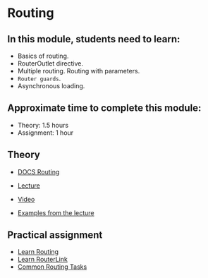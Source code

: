 # Routing

## In this module, students need to learn:

- Basics of routing.
- RouterOutlet directive.
- Multiple routing. Routing with parameters.
- `Router guards`.
- Asynchronous loading.

## Approximate time to complete this module:

- Theory: 1.5 hours
- Assignment: 1 hour

## Theory

- [DOCS Routing](https://angular.dev/guide/routing)

- [Lecture](https://youtu.be/zmER4c9Nj_A)
- [Video](https://www.youtube.com/watch?v=r5DEBMuStPw&list=PL1w1q3fL4pmj9k1FrJ3Pe91EPub2_h4jF&index=5)
- [Examples from the lecture](https://github.com/anjx/angular-lectures/tree/master/angular-routing)

## Practical assignment

- [Learn Routing](https://angular.dev/tutorials/learn-angular/13-define-a-route)
- [Learn RouterLink](https://angular.dev/tutorials/learn-angular/14-routerLink)
- [Common Routing Tasks](https://angular.dev/guide/routing/common-router-tasks)
